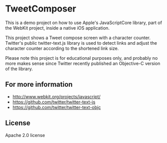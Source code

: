 # TweetComposer
This is a demo project on how to use Apple's JavaScriptCore library, part of the WebKit project, inside a native iOS application.

This project shows a Tweet compose screen with a character counter. Twitter's public twitter-text.js library is used to detect links and adjust the character counter according to the shortened link size.

Please note this project is for educational purposes only, and probably no more makes sense since Twitter recently published an Objective-C version of the library.

## For more information
* http://www.webkit.org/projects/javascript/
* https://github.com/twitter/twitter-text-js
* https://github.com/twitter/twitter-text-objc

## License
Apache 2.0 license
